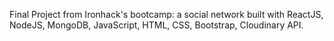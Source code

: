 Final Project from Ironhack's bootcamp: a social network built with ReactJS, NodeJS, MongoDB, JavaScript, HTML, CSS, Bootstrap, Cloudinary API.
